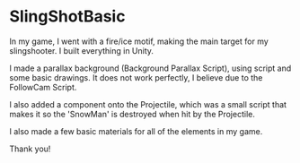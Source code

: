 # SlingShotBasic

In my game, I went with a fire/ice motif, making the main target for my slingshooter. I built everything in Unity.

I made a parallax background (Background Parallax Script), using script and some basic drawings. It does not work perfectly, I believe due to the FollowCam Script.

I also added a component onto the Projectile, which was a small script that makes it so the 'SnowMan' is destroyed when hit by the Projectile.

I also made a few basic materials for all of the elements in my game.

Thank you!
